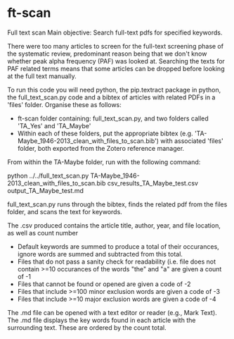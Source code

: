 # ft-scan
Full text scan
Main objective: Search full-text pdfs for specified keywords.

There were too many articles to screen for the full-text screening phase of the systematic review, predominant reason being that we don't know whether peak alpha frequency (PAF) was looked at. Searching the texts for PAF related terms means that some articles can be dropped before looking at the full text manually. 

To run this code you will need python, the pip.textract package in python, the full_text_scan.py code and a bibtex of articles with related PDFs in a 'files' folder. Organise these as follows:

- ft-scan folder containing: full_text_scan.py, and two folders called 'TA_Yes' and 'TA_Maybe'
- Within each of these folders, put the appropriate bibtex (e.g. 'TA-Maybe_1946-2013_clean_with_files_to_scan.bib') with associated 'files' folder, both exported from the Zotero reference manager. 

From within the TA-Maybe folder, run with the following command:

python ../../full_text_scan.py TA-Maybe_1946-2013_clean_with_files_to_scan.bib csv_results_TA_Maybe_test.csv output_TA_Maybe_test.md

full_text_scan.py runs through the bibtex, finds the related pdf from the files folder, and scans the text for keywords. 

The .csv produced contains the article title, author, year, and file location, as well as count number
- Default keywords are summed to produce a total of their occurances, ignore words are summed and subtracted from this total. 
- Files that do not pass a sanity check for readability (i.e. file does not contain >=10 occurances of the words "the" and "a" are given a count of -1
- Files that cannot be found or opened are given a code of -2
- Files that include >=100 minor exclusion words are given a code of -3
- Files that include >=10 major exclusion words are given a code of -4

The .md file can be opened with a text editor or reader (e.g., Mark Text). The .md file displays the key words found in each article with the surrounding text. These are ordered by the count total. 

